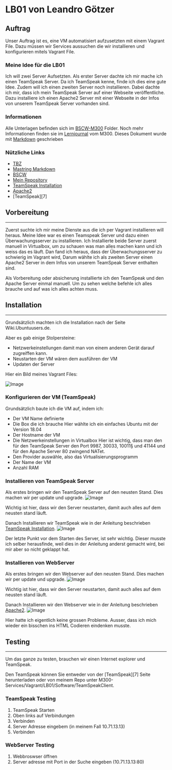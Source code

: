 # LB01 von Leandro Götzer

## Auftrag
Unser Auftrag ist es, eine VM automatisiert aufzusetzten mit einem Vagrant File.
Dazu müssen wir Services aussuchen die wir installieren und konfigurieren mitels Vagrant File.

### Meine Idee für die LB01
Ich will zwei Server Aufsetzten.
Als erster Server dachte ich mir mache ich einen TeamSpeak Server.
Da ich TeamSpeak kenne, finde ich dies eine gute Idee.
Zudem will ich einen zweiten Server noch installieren.
Dabei dachte ich mir, dass ich mein TeamSpeak Server auf einer Webseite veröffentliche.
Dazu installiere ich einen Apache2 Server mit einer Webseite in der Infos von unserem TeamSpeak Server vorhanden sind.

### Informationen
[1]: https://docs.google.com/document/d/1M-aswL3k4uI-_MYO8RLX7ExAFEzVJkUoqjAOLj9gtyY/edit
[2]: https://guides.github.com/features/mastering-markdown/
[3]: https://bscw.tbz.ch/bscw/bscw.cgi/25833849
[4]: https://github.com/ask-yo-girl-about-me/M300-Services.git
[5]: https://wiki.ubuntuusers.de/TeamSpeak-Server/
[6]: https://wiki.ubuntuusers.de/Apache2/

Alle Unterlagen befinden sich im [BSCW-M300][3] Folder. Noch mehr Informationen finden sie im [Lernjournal][1] vom M300.
Dieses Dokument wurde mit [Markdown][2] geschrieben

### Nützliche Links
* [TBZ][1]
* [Mastring Markdown][2]
* [BSCW][3]
* [Mein Repository][4]
* [TeamSpeak Installation][5]
* [Apache2][6]
* [TeamSpeak][7]

## Vorbereitung
---
Zuerst suchte ich mir meine Dienste aus die ich per Vagrant installieren will heraus.
Meine Idee war es einen Teamspeak Server und dazu einen Überwachungsserver zu installieren.
Ich Installierte beide Server zuerst manuell in Virtualbox, um zu schauen was man alles machen kann und ich weiss das es läuft.
Dan fand ich heraus, dass der Überwachungsserver zu schwierig im Vagrant wird, Darum wählte ich als zweiten Server einen Apache2 Server in dem Infos von unserem TeamSpeak Server enthalten sind.

Als Vorbereitung oder absicherung installierte ich den TeamSpeak und den Apache Server einmal manuell. Um zu sehen welche befehle ich alles brauche und auf was ich alles achten muss.

## Installation
---
Grundsätzlich machten ich die Installation nach der Seite Wiki.Ubuntuusers.de.

Aber es gab einige Stolpersteine:
 * Netzwerkeinstellungen damit man von einem anderen Gerät darauf zugreiffen kann.
 * Neustarten der VM wären dem ausführen der VM
 * Updaten der Server

Hier ein Bild meines Vagrant Files:

![Image](images/vagrantcode.png)


### Konfigurieren der VM (TeamSpeak)
Grundsätzlich baute ich die VM auf, indem ich:
* Der VM Name definierte
* Die Box die ich brauche
  Hier wählte ich ein einfaches Ubuntu mit der Version 18.04
* Der Hostname der VM
* Die Netzwerkeinstellungen in Virtualbox
  Hier ist wichtig, dass man den für den TeamSpeak Server den Port 9987, 30033, 10011§ und 41144 und für den Apache Server 80 zwingend NATet.
* Den Provider auswähle, also das Virtualisierungsprogramm
* Der Name der VM
* Anzahl RAM

### Installieren von TeamSpeak Server
Als erstes bringen wir den TeamSpeak Server auf den neusten Stand. Dies machen wir per update und upgrade.
![Image](images/update.upgradets.png)

Wichtig ist hier, dass wir den Server neustarten, damit auch alles auf dem neusten stand läuft.

Danach Installieren wir TeamSpeak wie in der Anleitung beschrieben [TeamSpeak Installation][5].
![Image](images/TeamSpeakinstallation.png)

Der letzte Punkt vor dem Starten des Server, ist sehr wichtig. Dieser musste ich selber herausfinde, weil dies in der Anleitung anderst gemacht wird, bei mir aber so nicht geklappt hat.

### Installieren von WebServer
Als erstes bringen wir den Webserver auf den neusten Stand. Dies machen wir per update und upgrade.
![Image](images/update.upgradews.png)

Wichtig ist hier, dass wir den Server neustarten, damit auch alles auf dem neusten stand läuft.

Danach Installieren wir den Webserver wie in der Anleitung beschrieben [Apache2][6].
![Image](images/Apache2installation.png)

Hier hatte ich eigentlich keine grossen Probleme. Ausser, dass ich mich wieder ein bisschen ins HTML Codieren eindenken musste.

## Testing
---
Um das ganze zu testen, brauchen wir einen Internet explorer und TeamSpeak.

Den TeamSpeak können Sie entweder von der [TeamSpeak][7] Seite herunterladen oder von meinem Repo unter M300-Services/Vagrant/LB01/Software/TeamSpeakClient.

### TeamSpeak Testing
1. TeamSpeak Starten
2. Oben links auf Verbindungen
3. Verbinden
4. Server Adresse eingebem (in meinem Fall 10.71.13.13)
5. Verbinden

### WebServer Testing
1. Webbroswser öffnen
2. Server adresse mit Port in der Suche eingeben (10.71.13.13:80)

